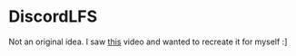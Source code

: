 # DiscordLFS

Not an original idea. I saw [this](https://www.youtube.com/watch?v=eOuephDbkJQ) video and wanted to recreate it for myself :]

